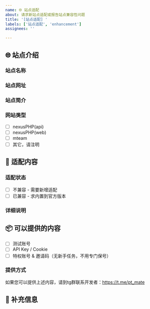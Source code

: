 ```yaml
---
name: 🌐 站点适配
about: 请求新站点适配或报告站点兼容性问题
title: '[站点适配] '
labels: ['站点适配', 'enhancement']
assignees: ''

---
```


## 🌐 站点介绍

### 站点名称
<!-- 请填写站点的完整名称 -->

### 站点网址
<!-- 请填写站点的完整URL地址 -->

### 站点简介
<!-- 请简要描述该站点的特点、类型、规模等信息 -->

### 网站类型
- [ ] nexusPHP(api)
- [ ] nexusPHP(web)
- [ ] mteam
- [ ] 其它，请注明
## 🔧 适配内容

### 适配状态
<!-- 请选择以下其中一项 -->
- [ ] 不兼容 - 需要新增适配
- [ ] 已兼容 - 求内置到官方版本

### 详细说明
<!-- 如果选择"不兼容"，请详细描述哪些功能不兼容，遇到的具体问题 -->
<!-- 如果选择"已兼容"，请说明已完成的适配工作和测试情况 -->

## 📦 可以提供的内容

<!-- 请勾选您可以提供的内容，这将有助于开发者进行适配工作 -->

- [ ] 测试账号
- [ ] API Key / Cookie
- [ ] 特权账号 & 邀请码（无新手任务，不用专门保号）

### 提供方式
如果您可以提供上述内容，请到tg群联系开发者：https://t.me/pt_mate

## 📝 补充信息

<!-- 如有其他需要说明的信息，请在此处补充 -->
